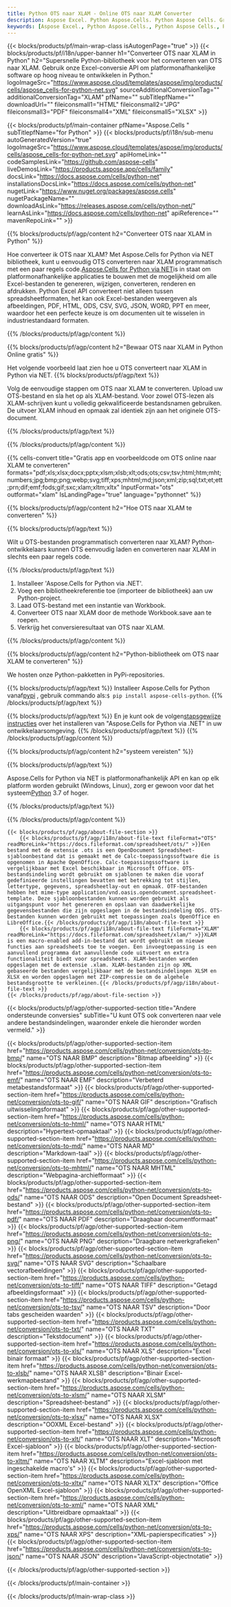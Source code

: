 ```yaml
---
title: Python OTS naar XLAM - Online OTS naar XLAM Converter
description: Aspose Excel. Python Aspose.Cells. Python Aspose Cells. Gratis online Python Converteer OTS naar XLAM opslagformaat. Python OTS naar XLAM formaat. Sla OTS op naar XLAM Python.
keywords: [Aspose Excel., Python Aspose.Cells., Python Aspose Cells., Python OTS to XLAM saveformat., Free Online OTS to XLAM Python., Python Convert OTS to XLAM]
---
```

{{< blocks/products/pf/main-wrap-class isAutogenPage="true" >}}
{{< blocks/products/pf/i18n/upper-banner h1="Converteer OTS naar XLAM in Python" h2="Supersnelle Python-bibliotheek voor het converteren van OTS naar XLAM. Gebruik onze Excel-conversie API om platformonafhankelijke software op hoog niveau te ontwikkelen in Python." logoImageSrc="https://www.aspose.cloud/templates/aspose/img/products/cells/aspose_cells-for-python-net.svg" sourceAdditionalConversionTag="" additionalConversionTag="XLAM" pfName="" subTitlepfName="" downloadUrl="" fileiconsmall1="HTML" fileiconsmall2="JPG" fileiconsmall3="PDF" fileiconsmall4="XML" fileiconsmall5="XLSX" >}}

{{< blocks/products/pf/main-container pfName="Aspose.Cells " subTitlepfName="for Python" >}}
{{< blocks/products/pf/i18n/sub-menu autoGeneratedVersion="true" logoImageSrc="https://www.aspose.cloud/templates/aspose/img/products/cells/aspose_cells-for-python-net.svg" apiHomeLink="" codeSamplesLink="https://github.com/aspose-cells" liveDemosLink="https://products.aspose.app/cells/family" docsLink="https://docs.aspose.com/cells/python-net" installationsDocsLink="https://docs.aspose.com/cells/python-net" nugetLink="https://www.nuget.org/packages/aspose.cells" nugetPackageName="" downloadAsLink="https://releases.aspose.com/cells/python-net/" learnAsLink="https://docs.aspose.com/cells/python-net" apiReference="" mavenRepoLink="" >}}


{{% blocks/products/pf/agp/content h2="Converteer OTS naar XLAM in Python" %}}

 Hoe converteer ik OTS naar XLAM? Met Aspose.Cells for Python via NET bibliotheek, kunt u eenvoudig OTS converteren naar XLAM programmatisch met een paar regels code.[Aspose.Cells for Python via NET](https://pypi.org/project/aspose-cells-python/)is in staat om platformonafhankelijke applicaties te bouwen met de mogelijkheid om alle Excel-bestanden te genereren, wijzigen, converteren, renderen en afdrukken. Python Excel API converteert niet alleen tussen spreadsheetformaten, het kan ook Excel-bestanden weergeven als afbeeldingen, PDF, HTML, ODS, CSV, SVG, JSON, WORD, PPT en meer, waardoor het een perfecte keuze is om documenten uit te wisselen in industriestandaard formaten.

{{% /blocks/products/pf/agp/content %}}


{{% blocks/products/pf/agp/content h2="Bewaar OTS naar XLAM in Python Online gratis" %}}

Het volgende voorbeeld laat zien hoe u OTS converteert naar XLAM in Python via NET.
{{% blocks/products/pf/agp/text %}}

Volg de eenvoudige stappen om OTS naar XLAM te converteren. Upload uw OTS-bestand en sla het op als XLAM-bestand. Voor zowel OTS-lezen als XLAM-schrijven kunt u volledig gekwalificeerde bestandsnamen gebruiken. De uitvoer XLAM inhoud en opmaak zal identiek zijn aan het originele OTS-document.

{{% /blocks/products/pf/agp/text %}}

{{% /blocks/products/pf/agp/content %}}

{{% cells-convert title="Gratis app en voorbeeldcode om OTS online naar XLAM te converteren" formats="pdf;xls;xlsx;docx;pptx;xlsm;xlsb;xlt;ods;ots;csv;tsv;html;htm;mht;numbers;jpg;bmp;png;webp;svg;tiff;xps;mhtml;md;json;xml;zip;sql;txt;et;ett;prn;dif;emf;fods;gif;sxc;xlam;xltm;xltx" InputFormat="ots" outformat="xlam" IsLandingPage="true" language="pythonnet" %}}

{{% blocks/products/pf/agp/content h2="Hoe OTS naar XLAM te converteren" %}}

{{% blocks/products/pf/agp/text %}}

Wilt u OTS-bestanden programmatisch converteren naar XLAM? Python-ontwikkelaars kunnen OTS eenvoudig laden en converteren naar XLAM in slechts een paar regels code.

{{% /blocks/products/pf/agp/text %}}

1.  Installeer 'Aspose.Cells for Python via .NET'.
1.  Voeg een bibliotheekreferentie toe (importeer de bibliotheek) aan uw Python-project.
1.  Laad OTS-bestand met een instantie van Workbook.
1.  Converteer OTS naar XLAM door de methode Workbook.save aan te roepen.
1.  Verkrijg het conversieresultaat van OTS naar XLAM.

{{% /blocks/products/pf/agp/content %}}


{{% blocks/products/pf/agp/content h2="Python-bibliotheek om OTS naar XLAM te converteren" %}}

We hosten onze Python-pakketten in PyPi-repositories.

{{% blocks/products/pf/agp/text %}}
Installeer Aspose.Cells for Python vanaf<a href="https://pypi.org/project/aspose-cells-python/">pypi</a> , gebruik commando als:<code>$ pip install aspose-cells-python</code>.
{{% /blocks/products/pf/agp/text %}}

{{% blocks/products/pf/agp/text %}}
 En je kunt ook de volgen[stapsgewijze instructies](https://docs.aspose.com/cells/python-net/getting-started/) over het installeren van "Aspose.Cells for Python via .NET" in uw ontwikkelaarsomgeving.
{{% /blocks/products/pf/agp/text %}}
{{% /blocks/products/pf/agp/content %}}

{{% blocks/products/pf/agp/content h2="systeem vereisten" %}}

{{% blocks/products/pf/agp/text %}}

 Aspose.Cells for Python via NET is platformonafhankelijk API en kan op elk platform worden gebruikt (Windows, Linux), zorg er gewoon voor dat het systeem[Python](https://www.python.org/downloads/) 3.7 of hoger.
 
{{% /blocks/products/pf/agp/text %}}

{{% /blocks/products/pf/agp/content %}}

<!-- aboutfile Starts -->
    {{< blocks/products/pf/agp/about-file-section >}}
        {{< blocks/products/pf/agp/i18n/about-file-text fileFormat="OTS" readMoreLink="https://docs.fileformat.com/spreadsheet/ots/" >}}Een bestand met de extensie .ots is een OpenDocument Spreadsheet-sjabloonbestand dat is gemaakt met de Calc-toepassingssoftware die is opgenomen in Apache OpenOffice. Calc-toepassingssoftware is vergelijkbaar met Excel beschikbaar in Microsoft Office. OTS-bestandsindeling wordt gebruikt om sjablonen te maken die vooraf gedefinieerde instellingen bevatten met betrekking tot stijlen, lettertype, gegevens, spreadsheetlay-out en opmaak. OTF-bestanden hebben het mime-type application/vnd.oasis.opendocument.spreadsheet-template. Deze sjabloonbestanden kunnen worden gebruikt als uitgangspunt voor het genereren en opslaan van daadwerkelijke gegevensbestanden die zijn opgeslagen in de bestandsindeling ODS. OTS-bestanden kunnen worden gebruikt met toepassingen zoals OpenOffice en LibreOffice.{{< /blocks/products/pf/agp/i18n/about-file-text >}}
        {{< blocks/products/pf/agp/i18n/about-file-text fileFormat="XLAM" readMoreLink="https://docs.fileformat.com/spreadsheet/xlam/" >}}XLAM is een macro-enabled add-in-bestand dat wordt gebruikt om nieuwe functies aan spreadsheets toe te voegen. Een invoegtoepassing is een aanvullend programma dat aanvullende code uitvoert en extra functionaliteit biedt voor spreadsheets. XLAM-bestanden worden opgeslagen met de extensie .xlam. XLAM-bestanden zijn op XML gebaseerde bestanden vergelijkbaar met de bestandsindelingen XLSM en XLSX en worden opgeslagen met ZIP-compressie om de algehele bestandsgrootte te verkleinen.{{< /blocks/products/pf/agp/i18n/about-file-text >}}
    {{< /blocks/products/pf/agp/about-file-section >}}
<!-- aboutfile Ends -->

{{< blocks/products/pf/agp/other-supported-section title="Andere ondersteunde conversies" subTitle="U kunt OTS ook converteren naar vele andere bestandsindelingen, waaronder enkele die hieronder worden vermeld." >}}

{{< blocks/products/pf/agp/other-supported-section-item href="https://products.aspose.com/cells/python-net/conversion/ots-to-bmp/" name="OTS NAAR BMP" description="Bitmap afbeelding" >}}
{{< blocks/products/pf/agp/other-supported-section-item href="https://products.aspose.com/cells/python-net/conversion/ots-to-emf/" name="OTS NAAR EMF" description="Verbeterd metabestandsformaat" >}}
{{< blocks/products/pf/agp/other-supported-section-item href="https://products.aspose.com/cells/python-net/conversion/ots-to-gif/" name="OTS NAAR GIF" description="Grafisch uitwisselingsformaat" >}}
{{< blocks/products/pf/agp/other-supported-section-item href="https://products.aspose.com/cells/python-net/conversion/ots-to-html/" name="OTS NAAR HTML" description="Hypertext-opmaaktaal" >}}
{{< blocks/products/pf/agp/other-supported-section-item href="https://products.aspose.com/cells/python-net/conversion/ots-to-md/" name="OTS NAAR MD" description="Markdown-taal" >}}
{{< blocks/products/pf/agp/other-supported-section-item href="https://products.aspose.com/cells/python-net/conversion/ots-to-mhtml/" name="OTS NAAR MHTML" description="Webpagina-archiefformaat" >}}
{{< blocks/products/pf/agp/other-supported-section-item href="https://products.aspose.com/cells/python-net/conversion/ots-to-ods/" name="OTS NAAR ODS" description="Open Document Spreadsheet-bestand" >}}
{{< blocks/products/pf/agp/other-supported-section-item href="https://products.aspose.com/cells/python-net/conversion/ots-to-pdf/" name="OTS NAAR PDF" description="Draagbaar documentformaat" >}}
{{< blocks/products/pf/agp/other-supported-section-item href="https://products.aspose.com/cells/python-net/conversion/ots-to-png/" name="OTS NAAR PNG" description="Draagbare netwerkgrafieken" >}}
{{< blocks/products/pf/agp/other-supported-section-item href="https://products.aspose.com/cells/python-net/conversion/ots-to-svg/" name="OTS NAAR SVG" description="Schaalbare vectorafbeeldingen" >}}
{{< blocks/products/pf/agp/other-supported-section-item href="https://products.aspose.com/cells/python-net/conversion/ots-to-tiff/" name="OTS NAAR TIFF" description="Getagd afbeeldingsformaat" >}}
{{< blocks/products/pf/agp/other-supported-section-item href="https://products.aspose.com/cells/python-net/conversion/ots-to-tsv/" name="OTS NAAR TSV" description="Door tabs gescheiden waarden" >}}
{{< blocks/products/pf/agp/other-supported-section-item href="https://products.aspose.com/cells/python-net/conversion/ots-to-txt/" name="OTS NAAR TXT" description="Tekstdocument" >}}
{{< blocks/products/pf/agp/other-supported-section-item href="https://products.aspose.com/cells/python-net/conversion/ots-to-xls/" name="OTS NAAR XLS" description="Excel binair formaat" >}}
{{< blocks/products/pf/agp/other-supported-section-item href="https://products.aspose.com/cells/python-net/conversion/ots-to-xlsb/" name="OTS NAAR XLSB" description="Binair Excel-werkmapbestand" >}}
{{< blocks/products/pf/agp/other-supported-section-item href="https://products.aspose.com/cells/python-net/conversion/ots-to-xlsm/" name="OTS NAAR XLSM" description="Spreadsheet-bestand" >}}
{{< blocks/products/pf/agp/other-supported-section-item href="https://products.aspose.com/cells/python-net/conversion/ots-to-xlsx/" name="OTS NAAR XLSX" description="OOXML Excel-bestand" >}}
{{< blocks/products/pf/agp/other-supported-section-item href="https://products.aspose.com/cells/python-net/conversion/ots-to-xlt/" name="OTS NAAR XLT" description="Microsoft Excel-sjabloon" >}}
{{< blocks/products/pf/agp/other-supported-section-item href="https://products.aspose.com/cells/python-net/conversion/ots-to-xltm/" name="OTS NAAR XLTM" description="Excel-sjabloon met ingeschakelde macro\'s" >}}
{{< blocks/products/pf/agp/other-supported-section-item href="https://products.aspose.com/cells/python-net/conversion/ots-to-xltx/" name="OTS NAAR XLTX" description="Office OpenXML Excel-sjabloon" >}}
{{< blocks/products/pf/agp/other-supported-section-item href="https://products.aspose.com/cells/python-net/conversion/ots-to-xml/" name="OTS NAAR XML" description="Uitbreidbare opmaaktaal" >}}
{{< blocks/products/pf/agp/other-supported-section-item href="https://products.aspose.com/cells/python-net/conversion/ots-to-xps/" name="OTS NAAR XPS" description="XML-papierspecificaties" >}}
{{< blocks/products/pf/agp/other-supported-section-item href="https://products.aspose.com/cells/python-net/conversion/ots-to-json/" name="OTS NAAR JSON" description="JavaScript-objectnotatie" >}}

{{< /blocks/products/pf/agp/other-supported-section >}}

{{< /blocks/products/pf/main-container >}}
    
{{< /blocks/products/pf/main-wrap-class >}}

